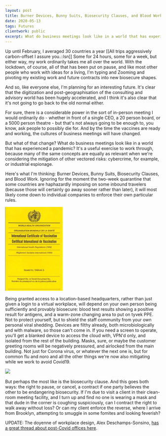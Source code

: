 ```yaml
---
layout: post
title: Burner Devices, Bunny Suits, Biosecurity Clauses, and Blood Work
date: 2020-05-13
tags: Futures
clientwork: public
excerpt: What do business meetings look like in a world that has experienced a pandemic?
---
```

Up until February, I averaged 30 countries a year [[All trips aggressively carbon-offset I assure you.::lsn]] Some for 24 hours, some for a week, but either way, my work ordinarily takes me all over the world. With the lockdown, of course, all of that has been put on pause, and like most other people who work with ideas for a living, I'm typing and Zooming and pivoting my existing work and future contracts into new biosecure shapes. 

And so, like everyone else, I'm planning for an interesting future. It's clear that the digitization and post-geographisation of the consulting and advisory world has been hugely accelerated, and I think it's also clear that it's not going to go back to the old normal either. 

For sure, there is a considerable power in the sort of in-person meeting I would ordinarily do - whether in front of a single CEO, a 20 person board, or a 5000 person theatre - but that's not always going to be enough to, you know, ask people to possibly die for. And by the time the vaccines are ready and working, the cultures of business meetings will have changed.

But what of that change? What do business meetings look like in a world that has experienced a pandemic? It's a useful exercise to work through, because many of the same concepts are equally as relevant when we're considering the mitigation of other vectored risks: cybercrime, for example, or industrial espionage.


Here's what I'm thinking: Burner Devices, Bunny Suits, Biosecurity Clauses, and Blood Work. Ignoring for the moment the two-week quarantine that some countries are haphazardly imposing on some inbound travelers (because those will certainly go away sooner rather than later), it will most likely come down to individual companies to enforce their own particular rules. 

![](/assets/crop-0-0-186-271-0-images-2.jpeg)


Being granted access to a location-based headquarters, rather than just given a login to a virtual workplace, will depend on your own person being sufficiently and provably biosecure: blood test results showing a positive result for antigens, and a warm-zone changing area to put on tyvek PPE. Not to protect yourself, but to shield the staff community from your own personal viral shedding. Devices are filthy already, both microbiologically and with malware, so those can't come in. If you need a screen to operate, you'll get a blanked device to access the cloud with, VPN'd only, and isolated from the rest of the building. Masks, sure, or maybe the customer greeting rooms will be negatively pressured, and airlocked from the main building. Not just for Corona virus, or whatever the next one is, but for common flu and noro and all the other things we're now also mitigating while we work to avoid Covid19.

![](/assets/94-iphones-strapped-china.jpg)

But perhaps the most like is the biosecurity clause. And this goes both ways: the right to pause, or cancel, a contract if one party believes the other to be endangering biosecurity. If I'm due to visit a client in their clean-room meeting facility, and I turn up and find no one is wearing a mask and that dude in the corner is coughing suspiciously, can I contract the right to walk away without loss? Or can my client enforce the reverse, where I arrive from Brooklyn, attempting to smuggle in some fomites and looking feverish? 

<p class="has-accent-color has-text-color">UPDATE: The doyenne of workplace design, Alex Deschamps-Sonsino, <a href="https://twitter.com/iotwatch/status/1260949958771032065?s=20">has a great thread about post-Covid offices here</a>.


